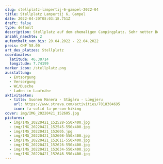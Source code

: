 ```yaml
---
slug: stellplatz-lampertij-6-gampel-2022-04
title: Stellplatz Lampertij 6, Gampel
date: 2022-04-20T08:03:18.751Z
draft: false
type: default
description: Stellplatz auf dem ehemaligen Campingplatz. Sehr netter Betreiber. Es hat immer genügend Platz. Vom Autoverlad in Goppenstein sind es knapp 10min Fahrt. Perfekt.
anzahl_naechte: 2
aufenthalt_von_bis: 20.04.2022 - 22.04.2022
preis: CHF 58.00
art_des_platzes: Stellplatz
coordinates:
  latitude: 46.30714
  longitude: 7.74199
marker_icon: /stellplatz.png
ausstattung:
  - Entsorgung
  - Versorgung
  - WC/Dusche
  - Laden in Laufnähe
aktivitaeten:
  - title: Suonen Manera - Stägäru - Lüegjeru
    url: https://www.strava.com/activities/7018304695
    icon: fa-solid fa-person-hiking
cover: img/IMG_20220421_152605.jpg
pictures:
  - img/IMG_20220421_152528-550x400.jpg
  - img/IMG_20220421_152545-550x400.jpg
  - img/IMG_20220421_152605.jpg
  - img/IMG_20220421_152608-550x400.jpg
  - img/IMG_20220421_152611-550x400.jpg
  - img/IMG_20220421_152626-550x400.jpg
  - img/IMG_20220421_152634-550x400.jpg
  - img/IMG_20220421_152646-550x400.jpg
---
```

